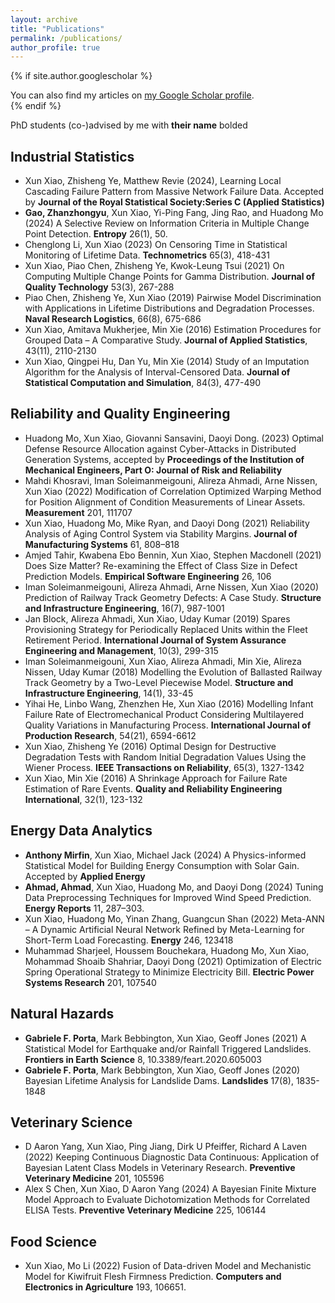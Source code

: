 ```yaml
---
layout: archive
title: "Publications"
permalink: /publications/
author_profile: true
---
```


{% if site.author.googlescholar %}
  <div class="wordwrap">You can also find my articles on <a href="{{site.author.googlescholar}}">my Google Scholar profile</a>.</div>
{% endif %}

PhD students (co-)advised by me with **their name** bolded

## Industrial Statistics
- Xun Xiao, Zhisheng Ye, Matthew Revie (2024), Learning Local Cascading Failure Pattern from Massive Network Failure Data. Accepted by **Journal of the Royal Statistical Society:Series C (Applied Statistics)**
- **Gao, Zhanzhongyu**, Xun Xiao, Yi-Ping Fang, Jing Rao, and Huadong Mo (2024) A Selective Review on Information Criteria in Multiple Change Point Detection. **Entropy** 26(1), 50.
- Chenglong Li, Xun Xiao (2023) On Censoring Time in Statistical Monitoring of Lifetime Data. **Technometrics** 65(3), 418-431
- Xun Xiao, Piao Chen, Zhisheng Ye, Kwok-Leung Tsui (2021) On Computing Multiple Change Points for Gamma Distribution. **Journal of Quality Technology** 53(3), 267-288
- Piao Chen, Zhisheng Ye, Xun Xiao (2019) Pairwise Model Discrimination with Applications in Lifetime Distributions and Degradation Processes. **Naval Research Logistics**, 66(8), 675-686
- Xun Xiao, Amitava Mukherjee, Min Xie (2016) Estimation Procedures for Grouped Data – A Comparative Study. **Journal of Applied Statistics**, 43(11), 2110-2130
- Xun Xiao, Qingpei Hu, Dan Yu, Min Xie (2014) Study of an Imputation Algorithm for the Analysis of Interval-Censored Data. **Journal of Statistical Computation and Simulation**, 84(3), 477-490

## Reliability and Quality Engineering 
- Huadong Mo, Xun Xiao, Giovanni Sansavini, Daoyi Dong. (2023) Optimal Defense Resource Allocation against Cyber-Attacks in Distributed Generation Systems, accepted by **Proceedings of the Institution of Mechanical Engineers, Part O: Journal of Risk and Reliability**
- Mahdi Khosravi, Iman Soleimanmeigouni, Alireza Ahmadi, Arne Nissen, Xun Xiao (2022) Modification of Correlation Optimized Warping Method for Position Alignment of Condition Measurements of Linear Assets. **Measurement** 201, 111707
- Xun Xiao, Huadong Mo, Mike Ryan, and Daoyi Dong (2021) Reliability Analysis of Aging Control System via Stability Margins. **Journal of Manufacturing Systems** 61, 808–818
- Amjed Tahir, Kwabena Ebo Bennin, Xun Xiao, Stephen Macdonell (2021) Does Size Matter? Re-examining the Effect of Class Size in Defect Prediction Models. **Empirical Software Engineering** 26, 106
- Iman Soleimanmeigouni, Alireza Ahmadi, Arne Nissen, Xun Xiao (2020) Prediction of Railway Track Geometry Defects: A Case Study. **Structure and Infrastructure Engineering**, 16(7), 987-1001
- Jan Block, Alireza Ahmadi, Xun Xiao, Uday Kumar (2019) Spares Provisioning Strategy for Periodically Replaced Units within the Fleet Retirement Period. **International Journal of System Assurance Engineering and Management**, 10(3), 299-315
- Iman Soleimanmeigouni, Xun Xiao, Alireza Ahmadi, Min Xie, Alireza Nissen, Uday Kumar (2018) Modelling the Evolution of Ballasted Railway Track Geometry by a Two-Level Piecewise Model. **Structure and Infrastructure Engineering**, 14(1), 33-45
- Yihai He, Linbo Wang, Zhenzhen He, Xun Xiao (2016) Modelling Infant Failure Rate of Electromechanical Product Considering Multilayered Quality Variations in Manufacturing Process. **International Journal of Production Research**, 54(21), 6594-6612
- Xun Xiao, Zhisheng Ye (2016) Optimal Design for Destructive Degradation Tests with Random Initial Degradation Values Using the Wiener Process. **IEEE Transactions on Reliability**, 65(3), 1327-1342
- Xun Xiao, Min Xie (2016) A Shrinkage Approach for Failure Rate Estimation of Rare Events. **Quality and Reliability Engineering International**, 32(1), 123-132

## Energy Data Analytics
- **Anthony Mirfin**, Xun Xiao, Michael Jack (2024) A Physics-informed Statistical Model for Building Energy Consumption with Solar Gain. Accepted by **Applied Energy**
- **Ahmad, Ahmad**, Xun Xiao, Huadong Mo, and Daoyi Dong (2024) Tuning Data Preprocessing Techniques for Improved Wind Speed Prediction. **Energy Reports** 11, 287–303.
- Xun Xiao, Huadong Mo, Yinan Zhang, Guangcun Shan (2022) Meta-ANN – A Dynamic Artificial Neural Network Refined by Meta-Learning for Short-Term Load Forecasting. **Energy** 246, 123418
- Muhammad Sharjeel, Houssem Bouchekara, Huadong Mo, Xun Xiao, Mohammad Shoaib Shahriar, Daoyi Dong (2021) Optimization of Electric Spring Operational Strategy to Minimize Electricity Bill. **Electric Power Systems Research** 201, 107540
  
## Natural Hazards
- **Gabriele F. Porta**, Mark Bebbington, Xun Xiao, Geoff Jones (2021) A Statistical Model for Earthquake and/or Rainfall Triggered Landslides. **Frontiers in Earth Science** 8, 10.3389/feart.2020.605003
-	**Gabriele F. Porta**, Mark Bebbington, Xun Xiao, Geoff Jones (2020) Bayesian Lifetime Analysis for Landslide Dams. **Landslides** 17(8), 1835-1848

## Veterinary Science
- D Aaron Yang, Xun Xiao, Ping Jiang, Dirk U Pfeiffer, Richard A Laven (2022) Keeping Continuous Diagnostic Data Continuous: Application of Bayesian Latent Class Models in Veterinary Research. **Preventive Veterinary Medicine** 201, 105596
- Alex S Chen, Xun Xiao, D Aaron Yang (2024) A Bayesian Finite Mixture Model Approach to Evaluate Dichotomization Methods for Correlated ELISA Tests. **Preventive Veterinary Medicine** 225, 106144

## Food Science
- Xun Xiao, Mo Li (2022) Fusion of Data-driven Model and Mechanistic Model for Kiwifruit Flesh Firmness Prediction. **Computers and Electronics in Agriculture** 193, 106651.

<!--{% include base_path %}-->

<!--{% for post in site.publications reversed %}-->
<!--  {% include archive-single.html %}-->
<!--{% endfor %}-->
